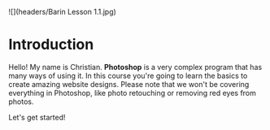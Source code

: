 ![](headers/Barin Lesson 1.1.jpg)
# Introduction

Hello! My name is Christian. **Photoshop** is a very complex program that has many ways of using it. In this course you're going to learn the basics to create amazing website designs. Please note that we won't be covering everything in Photoshop, like photo retouching or removing red eyes from photos.

Let's get started!
